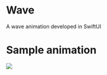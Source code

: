 # Wave
A wave animation developed in SwiftUI

# Sample animation
![](https://github.com/manuelmantony/Wave/tree/main/sample/sample_wave.gif)
